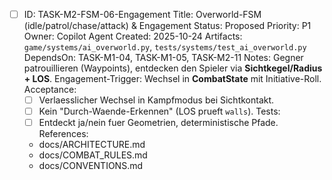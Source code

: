 - [ ] ID: TASK-M2-FSM-06-Engagement
  Title: Overworld-FSM (idle/patrol/chase/attack) & Engagement
  Status: Proposed
  Priority: P1
  Owner: Copilot Agent
  Created: 2025-10-24
  Artifacts: `game/systems/ai_overworld.py`, `tests/systems/test_ai_overworld.py`
  DependsOn: TASK-M1-04, TASK-M1-05, TASK-M2-11
  Notes:
  Gegner patrouillieren (Waypoints), entdecken den Spieler via **Sichtkegel/Radius + LOS**. Engagement-Trigger: Wechsel in **CombatState** mit Initiative-Roll.
  Acceptance:
  - [ ] Verlaesslicher Wechsel in Kampfmodus bei Sichtkontakt.
  - [ ] Kein "Durch-Waende-Erkennen" (LOS prueft `walls`).
  Tests:
  - [ ] Entdeckt ja/nein fuer Geometrien, deterministische Pfade.
  References:
  - docs/ARCHITECTURE.md
  - docs/COMBAT_RULES.md
  - docs/CONVENTIONS.md
